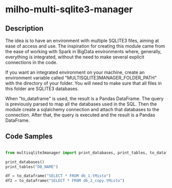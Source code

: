 # milho-multi-sqlite3-manager

## Description

The idea is to have an environment with multiple SQLITE3 files, aiming at ease of access and use.
The inspiration for creating this module came from the ease of working with Spark in BigData environments where, generally, everything is integrated, without the need to make several explicit connections in the code.

If you want an integrated environment on your machine, create an environment variable called "MULTISQLITE3MANAGER_FOLDER_PATH" with the directory of your folder. You will need to make sure that all files in this folder are SQLITE3 databases.

When "to_dataframe" is used, the result is a Pandas DataFrame. The query is previously parsed to map all the databases used in the SQL. Then the module create a sqlalchemy connection and attach that databases to the connection. After that, the query is executed and the result is a Pandas DataFrame. 

## Code Samples

```python

from multisqlite3manager import print_databases, print_tables, to_dataframe

print_databases()
print_tables("DB_NAME")

df = to_dataframe("SELECT * FROM db_1.tMisto")
df2 = to_dataframe("SELECT * FROM db_2_copy.tMisto")

```
